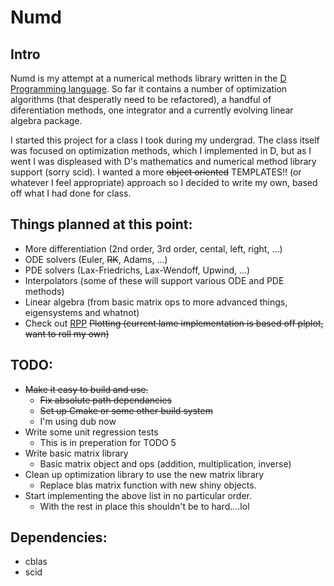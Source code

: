 # Numd

## Intro
Numd is my attempt at a numerical methods library written in the [D Programming language](https://dlang.org).
So far it contains a number of optimization algorithms (that desperatly need to be refactored), a handful of diferentiation
methods, one integrator and a currently evolving linear algebra package.

I started this project for a class I took during my undergrad. The class itself was
focused on optimization methods, which I implemented in D, but as I went I was displeased
with D's mathematics and numerical method library support (sorry scid). I wanted a more 
~~object oriented~~ TEMPLATES!! (or whatever I feel appropriate) approach so I decided to write my own, based off what I had done for class.

## Things planned at this point:
- More differentiation (2nd order, 3rd order, cental, left, right, ...)
- ODE solvers (Euler, ~~RK~~, Adams, ...)
- PDE solvers (Lax-Friedrichs, Lax-Wendoff, Upwind, ...)
- Interpolators (some of these will support various ODE and PDE methods)
- Linear algebra (from basic matrix ops to more advanced things, eigensystems and whatnot)
- Check out [RPP](https://github.com/Rob-Rau/rpp) ~~Plotting (current lame implementation is based off plplot, want to roll my own)~~

## TODO:
- ~~Make it easy to build and use.~~
	- ~~Fix absolute path dependancies~~
	- ~~Set up Cmake or some other build system~~
	- I'm using dub now
- Write some unit regression tests
	- This is in preperation for TODO 5
- Write basic matrix library
	- Basic matrix object and ops (addition, multiplication, inverse)
- Clean up optimization library to use the new matrix library
	- Replace blas matrix function with new shiny objects.
- Start implementing the above list in no particular order.
	- With the rest in place this shouldn't be to hard....lol

## Dependencies:
- cblas
- scid
